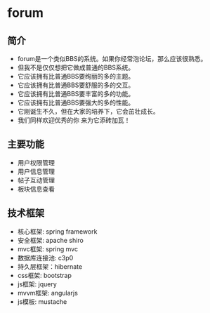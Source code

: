 # forum
## 简介
* forum是一个类似BBS的系统。如果你经常泡论坛，那么应该很熟悉。
* 但我不是仅仅想把它做成普通的BBS系统。
* 它应该拥有比普通BBS要绚丽的多的主题。
* 它应该拥有比普通BBS要舒服的多的交互。
* 它应该拥有比普通BBS要丰富的多的功能。
* 它应该拥有比普通BBS要强大的多的性能。
* 它刚诞生不久，但在大家的培养下，它会茁壮成长。
* 我们同样欢迎优秀的你 来为它添砖加瓦！

## 主要功能
* 用户权限管理
* 用户信息管理
* 帖子互动管理
* 板块信息查看

## 技术框架
* 核心框架: spring framework
* 安全框架: apache shiro
* mvc框架: spring mvc
* 数据库连接池: c3p0
* 持久层框架：hibernate
* css框架: bootstrap
* js框架: jquery
* mvvm框架: angularjs
* js模板: mustache